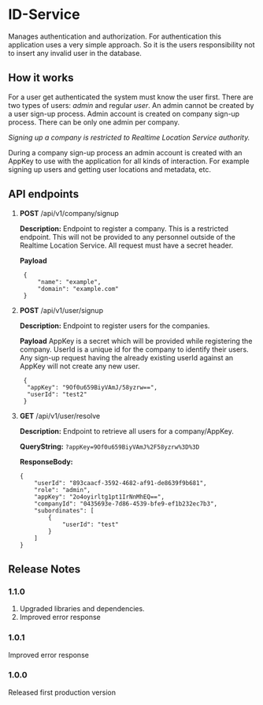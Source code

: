 # ID-Service

Manages authentication and authorization. For authentication this application uses a very
simple approach. So it is the users responsibility not to insert any invalid user in the
database.

## How it works

For a user get authenticated the system must know the user first. There are two types of
users: *admin* and regular *user*. An admin cannot be created by a user sign-up process.
Admin account is created on company sign-up process. There can be only one admin per company.

*Signing up a company is restricted to Realtime Location Service authority.*

During a company sign-up process an admin account is created with an AppKey to use with the
application for all kinds of interaction. For example signing up users and getting user
locations and metadata, etc.

## API endpoints

1. **POST** /api/v1/company/signup

   **Description:** Endpoint to register a company. This is a restricted endpoint. This will not be provided to any personnel
   outside of the Realtime Location Service. All request must have a secret header.

   **Payload**

        {
            "name": "example",
            "domain": "example.com"
        }

2. **POST** /api/v1/user/signup

   **Description:** Endpoint to register users for the companies.

   **Payload** AppKey is a secret which will be provided while registering the company.
   UserId is a unique id for the company to identify their users. Any sign-up request
   having the already existing userId against an AppKey will not create any new user.

        {
         "appKey": "9Of0u659BiyVAmJ/58yzrw==",
         "userId": "test2"
        }

3. **GET** /api/v1/user/resolve

   **Description:** Endpoint to retrieve all users for a company/AppKey.

   **QueryString:** `?appKey=9Of0u659BiyVAmJ%2F58yzrw%3D%3D`

   **ResponseBody:**

       {
           "userId": "893caacf-3592-4682-af91-de8639f9b681",
           "role": "admin",
           "appKey": "2o4oyirltg1pt1IrNnMhEQ==",
           "companyId": "0435693e-7d86-4539-bfe9-ef1b232ec7b3",
           "subordinates": [
               {
                   "userId": "test"
               }
           ]
       }

## Release Notes

### 1.1.0

1. Upgraded libraries and dependencies.
2. Improved error response

### 1.0.1

Improved error response

### 1.0.0

Released first production version
